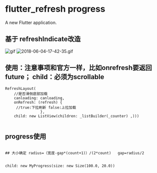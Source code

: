 # flutter_refresh progress

A new Flutter application.

## 基于 refreshIndicate改造
![gif](https://github.com/While1true/flutter_refresh/blob/master/2018-06-02-15-14-48.gif)
![2018-06-04-17-42-35.gif](https://upload-images.jianshu.io/upload_images/6456519-8e40c45f174d2a6b.gif?imageMogr2/auto-orient/strip)
## 使用：注意事项和官方一样，比如onrefresh要返回future； child：必须为scrollable
```
RefreshLayout(
    //是否滑倒底部加载
    canloading: canloading,
    onRefresh: (refresh) {
     //true:下拉刷新 false:上拉加载
                },
    child: new ListView(children: _listBuilder(_counter) ,)))
            
```

## progress使用
```

## 大小确定 radius=（宽度-gap*(count+1)）/(2*count)   gap=radius/2


child: new MyProgress(size: new Size(100.0, 20.0))
```
